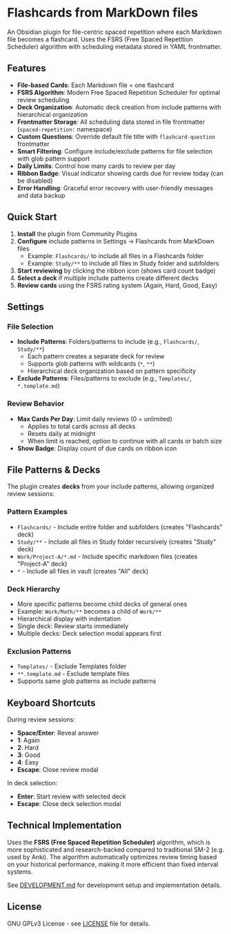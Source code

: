 # Flashcards from MarkDown files

An Obsidian plugin for file-centric spaced repetition where each Markdown file becomes a flashcard. Uses the FSRS (Free Spaced Repetition Scheduler) algorithm with scheduling metadata stored in YAML frontmatter.

## Features

- **File-based Cards**: Each Markdown file = one flashcard
- **FSRS Algorithm**: Modern Free Spaced Repetition Scheduler for optimal review scheduling  
- **Deck Organization**: Automatic deck creation from include patterns with hierarchical organization
- **Frontmatter Storage**: All scheduling data stored in file frontmatter (`spaced-repetition:` namespace)
- **Custom Questions**: Override default file title with `flashcard-question` frontmatter
- **Smart Filtering**: Configure include/exclude patterns for file selection with glob pattern support
- **Daily Limits**: Control how many cards to review per day
- **Ribbon Badge**: Visual indicator showing cards due for review today (can be disabled)
- **Error Handling**: Graceful error recovery with user-friendly messages and data backup

## Quick Start

1. **Install** the plugin from Community Plugins
2. **Configure** include patterns in Settings → Flashcards from MarkDown files
   - Example: `Flashcards/` to include all files in a Flashcards folder
   - Example: `Study/**` to include all files in Study folder and subfolders
3. **Start reviewing** by clicking the ribbon icon (shows card count badge)
4. **Select a deck** if multiple include patterns create different decks
5. **Review cards** using the FSRS rating system (Again, Hard, Good, Easy)

## Settings

### File Selection
- **Include Patterns**: Folders/patterns to include (e.g., `Flashcards/`, `Study/**`)
  - Each pattern creates a separate deck for review
  - Supports glob patterns with wildcards (`*`, `**`)
  - Hierarchical deck organization based on pattern specificity
- **Exclude Patterns**: Files/patterns to exclude (e.g., `Templates/`, `*.template.md`)

### Review Behavior  
- **Max Cards Per Day**: Limit daily reviews (0 = unlimited)
  - Applies to total cards across all decks
  - Resets daily at midnight
  - When limit is reached, option to continue with all cards or batch size
- **Show Badge**: Display count of due cards on ribbon icon

## File Patterns & Decks

The plugin creates **decks** from your include patterns, allowing organized review sessions:

### Pattern Examples
- `Flashcards/` - Include entire folder and subfolders (creates "Flashcards" deck)
- `Study/**` - Include all files in Study folder recursively (creates "Study" deck)  
- `Work/Project-A/*.md` - Include specific markdown files (creates "Project-A" deck)
- `*` - Include all files in vault (creates "All" deck)

### Deck Hierarchy
- More specific patterns become child decks of general ones
- Example: `Work/Math/**` becomes a child of `Work/**`
- Hierarchical display with indentation
- Single deck: Review starts immediately
- Multiple decks: Deck selection modal appears first

### Exclusion Patterns
- `Templates/` - Exclude Templates folder  
- `**.template.md` - Exclude template files
- Supports same glob patterns as include patterns

## Keyboard Shortcuts

During review sessions:
- **Space/Enter**: Reveal answer
- **1**: Again
- **2**: Hard
- **3**: Good
- **4**: Easy
- **Escape**: Close review modal

In deck selection:
- **Enter**: Start review with selected deck
- **Escape**: Close deck selection modal

## Technical Implementation

Uses the **FSRS (Free Spaced Repetition Scheduler)** algorithm, which is more sophisticated and research-backed compared to traditional SM-2 (e.g. used by Anki). The algorithm automatically optimizes review timing based on your historical performance, making it more efficient than fixed interval systems.

See [DEVELOPMENT.md](DEVELOPMENT.md) for development setup and implementation details.

## License

GNU GPLv3 License - see [LICENSE](LICENSE) file for details.